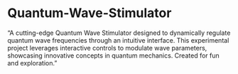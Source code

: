 # Quantum-Wave-Stimulator
 “A cutting-edge Quantum Wave Stimulator designed to dynamically regulate quantum wave frequencies through an intuitive interface. This experimental project leverages interactive controls to modulate wave parameters, showcasing innovative concepts in quantum mechanics. Created for fun and exploration.”
